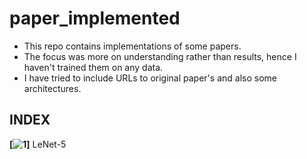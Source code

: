 # paper_implemented
- This repo contains implementations of some papers.
- The focus was more on understanding rather than results, hence I haven't trained them on any data.
- I have tried to include URLs to original paper's and also some architectures.

## INDEX

**[![1](https://github.com/adiMallya/paper_implemented/tree/master/LeNet-5)]** LeNet-5 


 
